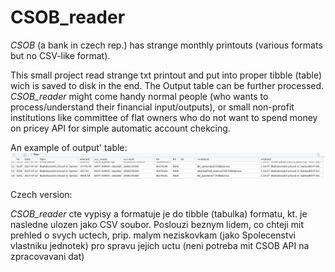 # CSOB_reader

*CSOB* (a bank in czech rep.) has strange monthly printouts (various formats but no CSV-like format). 


This small project read strange txt printout and put into proper tibble (table) wich is saved to disk in the end. 
The Output table can be further processed. *CSOB_reader* might come handy normal people (who wants to process/understand 
their financial input/outputs), or small non-profit institutions like committee of flat owners who do not want 
to spend money on pricey API for simple automatic account chekcing.


An example of output' table:
![](output_table.jpg)


Czech version:

*CSOB_reader* cte vypisy a formatuje je do tibble (tabulka) formatu, kt. je nasledne ulozen jako CSV soubor. Poslouzi 
beznym lidem, co chteji mit prehled o svych uctech, prip.  malym neziskovkam (jako Spolecenstvi vlastniku jednotek) pro
spravu jejich uctu (neni potreba mit CSOB API na zpracovavani dat)
